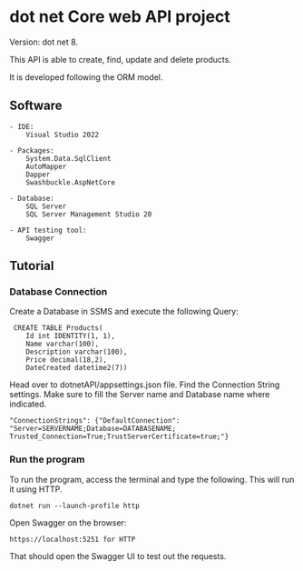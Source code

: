 # dot net Core web API project
Version: dot net 8. 

This API is able to create, find, update and delete products. 

It is developed following the ORM model.


## Software

	- IDE:
		Visual Studio 2022
  
	- Packages:
    	System.Data.SqlClient
		AutoMapper
    	Dapper
    	Swashbuckle.AspNetCore
      
	- Database:
		SQL Server
    	SQL Server Management Studio 20
     
	- API testing tool:
		Swagger	
  
## Tutorial
### Database Connection
Create a Database in SSMS and execute the following Query:

	 CREATE TABLE Products(
		Id int IDENTITY(1, 1),
		Name varchar(100),
		Description varchar(100),
		Price decimal(18,2),
		DateCreated datetime2(7))
  
Head over to dotnetAPI/appsettings.json file. 
Find the Connection String settings. 
Make sure to fill the Server name and Database name where indicated.
 
	"ConnectionStrings": {"DefaultConnection": "Server=SERVERNAME;Database=DATABASENAME;
 	Trusted_Connection=True;TrustServerCertificate=true;"}
### Run the program
To run the program, access the terminal and type the following.
This will run it using HTTP.

	dotnet run --launch-profile http
  
Open Swagger on the browser:

 	https://localhost:5251 for HTTP
That should open the Swagger UI to test out the requests.

